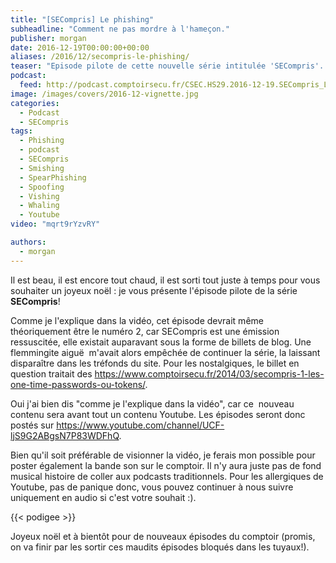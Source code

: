 ```yaml
---
title: "[SECompris] Le phishing"
subheadline: "Comment ne pas mordre à l'hameçon."
publisher: morgan
date: 2016-12-19T00:00:00+00:00
aliases: /2016/12/secompris-le-phishing/
teaser: "Episode pilote de cette nouvelle série intitulée 'SECompris'. Dans cet épisode je rappelle ce qu'est le phishing (aussi appelé hameçonnage voir... filoutage), quelles formes peut-il prendre, comment le détecter et comment s'en protéger."
podcast:
  feed: http://podcast.comptoirsecu.fr/CSEC.HS29.2016-12-19.SECompris_Le_Phishing.mp3
image: /images/covers/2016-12-vignette.jpg
categories:
  - Podcast
  - SECompris
tags:
  - Phishing
  - podcast
  - SECompris
  - Smishing
  - SpearPhishing
  - Spoofing
  - Vishing
  - Whaling
  - Youtube
video: "mqrt9rYzvRY"

authors:
  - morgan
---
```



Il est beau, il est encore tout chaud, il est sorti tout juste à temps pour vous souhaiter un joyeux noël : je vous présente l'épisode pilote de la série **SECompris**!



Comme je l'explique dans la vidéo, cet épisode devrait même théoriquement être le numéro 2, car SECompris est une émission ressuscitée, elle existait auparavant sous la forme de billets de blog. Une flemmingite aiguë  m'avait alors empêchée de continuer la série, la laissant disparaître dans les tréfonds du site. Pour les nostalgiques, le billet en question traitait des <https://www.comptoirsecu.fr/2014/03/secompris-1-les-one-time-passwords-ou-tokens/>.

Oui j'ai bien dis "comme je l'explique dans la vidéo", car ce  nouveau contenu sera avant tout un contenu Youtube. Les épisodes seront donc postés sur <https://www.youtube.com/channel/UCF-ljS9G2ABgsN7P83WDFhQ>.

Bien qu'il soit préférable de visionner la vidéo, je ferais mon possible pour poster également la bande son sur le comptoir. Il n'y aura juste pas de fond musical histoire de coller aux podcasts traditionnels. Pour les allergiques de Youtube, pas de panique donc, vous pouvez continuer à nous suivre uniquement en audio si c'est votre souhait :).

{{< podigee >}}

Joyeux noël et à bientôt pour de nouveaux épisodes du comptoir (promis, on va finir par les sortir ces maudits épisodes bloqués dans les tuyaux!).
